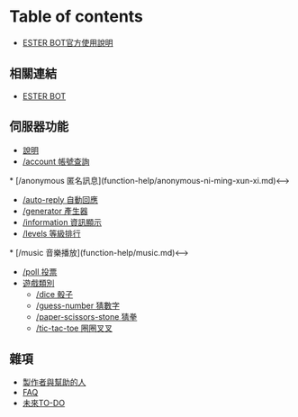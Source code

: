# Table of contents

* [ESTER BOT官方使用說明](README.md)

## 相關連結 <a href="#link" id="link"></a>

* [ESTER BOT](link/invite-link.md)

## 伺服器功能 <a href="#function-help" id="function-help"></a>

* [說明](function-help/shuo-ming.md)
* [/account 帳號查詢](function-help/account.md)
<!-->* [/anonymous 匿名訊息](function-help/anonymous-ni-ming-xun-xi.md)<-->
* [/auto-reply 自動回應](function-help/auto-reply.md)
* [/generator 產生器](function-help/generator.md)
* [/information 資訊顯示](function-help/information.md)
* [/levels 等級排行](function-help/levels.md)
<!-->* [/music 音樂播放](function-help/music.md)<-->
* [/poll 投票](function-help/poll.md)
* [遊戲類別](function-help/game/README.md)
  * [/dice 骰子](function-help/game/dice.md)
  * [/guess-number 猜數字](function-help/game/guess-number.md)
  * [/paper-scissors-stone 猜拳](function-help/game/paper-scissors-stone.md)
  * [/tic-tac-toe 圈圈叉叉](function-help/game/tictactoe-quan-quan-cha-cha.md)

## 雜項 <a href="#others" id="others"></a>

* [製作者與幫助的人](others/special-thanks.md)
* [FAQ](others/faq.md)
* [未來TO-DO](others/todo.md)
